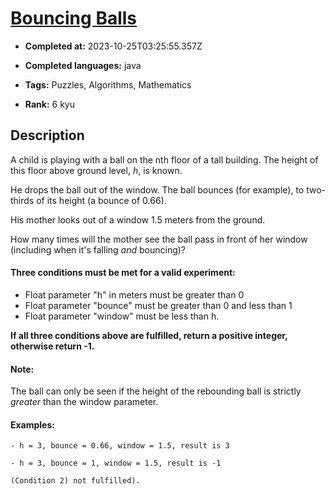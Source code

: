 # [Bouncing Balls](https://www.codewars.com/kata/5544c7a5cb454edb3c000047)

- **Completed at:** 2023-10-25T03:25:55.357Z

- **Completed languages:** java

- **Tags:** Puzzles, Algorithms, Mathematics

- **Rank:** 6 kyu

## Description

A child is playing with a ball on the nth floor of a tall building.
The height of this floor above ground level, *h*, is known. 

He drops the ball out of the window. The ball bounces (for example), to two-thirds of its height (a bounce of 0.66).
 
His mother looks out of a window 1.5 meters from the ground.

How many times will the mother see the ball pass in front of her window (including when it's falling _and_ bouncing)?

#### Three conditions must be met for a valid experiment:

*  Float parameter "h" in meters must be greater than 0
*  Float parameter "bounce" must be greater than 0 and less than 1
*  Float parameter "window" must be less than h.

**If all three conditions above are fulfilled, return a positive integer, otherwise return -1.**

#### Note:
The ball can only be seen if the height of the rebounding ball is strictly *greater* than the window parameter.

#### Examples:
```
- h = 3, bounce = 0.66, window = 1.5, result is 3

- h = 3, bounce = 1, window = 1.5, result is -1 

(Condition 2) not fulfilled).
```
